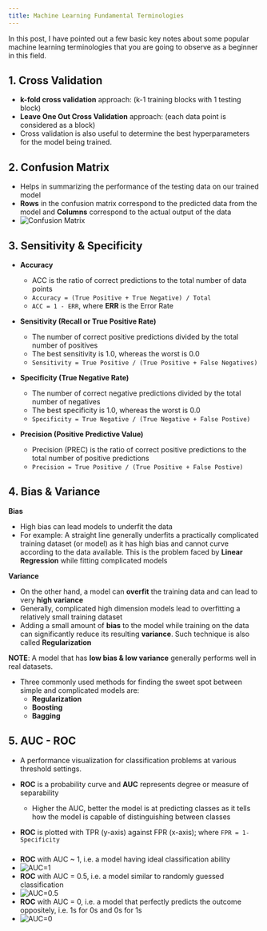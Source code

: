 ```yaml
---
title: Machine Learning Fundamental Terminologies
---
```


In this post, I have pointed out a few basic key notes about some popular
machine learning terminologies that you are going to observe as a beginner
in this field.

## 1. Cross Validation
- **k-fold cross validation** approach: (k-1 training blocks with 1 testing block)
- **Leave One Out Cross Validation** approach: (each data point is considered as a block)
- Cross validation is also useful to determine the best hyperparameters for the model being trained.

## 2. Confusion Matrix
- Helps in summarizing the performance of the testing data on our trained model
- **Rows** in the confusion matrix correspond to the predicted data from the model and **Columns** correspond to the actual output of the data
- ![Confusion Matrix](https://raw.githubusercontent.com/asheeshcric/learning-ml-crashcourse/master/Machine%20Learning%20-%20StatQuest/images/confusion-matrix.png?token=ATcLOps5SjzuYDAzsp4aaSB8EWaQ4FEuks5cd8cqwA==)


## 3. Sensitivity & Specificity
- **Accuracy**
	- ACC is the ratio of correct predictions to the total number of data points
	- `Accuracy = (True Positive + True Negative) / Total`
	- `ACC = 1 - ERR`, where **ERR** is the Error Rate

- **Sensitivity (Recall or True Positive Rate)**
	- The number of correct positive predictions divided by the total number of positives
	- The best sensitivity is 1.0, whereas the worst is 0.0
	- `Sensitivity = True Positive / (True Positive + False Negatives)` 

- **Specificity (True Negative Rate)**
	- The number of correct negative predictions divided by the total number of negatives
	- The best specificity is 1.0, whereas the worst is 0.0
	- `Specificity = True Negative / (True Negative + False Postive)`

- **Precision (Positive Predictive Value)**
	- Precision (PREC) is the ratio of correct positive predictions to the total number of positive predictions
	- `Precision = True Positive / (True Positive + False Postive)`



## 4. Bias & Variance
**Bias**
- High bias can lead models to underfit the data
- For example: A straight line generally underfits a practically complicated training dataset (or model) as it has high bias and cannot curve according to the data available. This is the problem faced by **Linear Regression** while fitting complicated models

**Variance**
- On the other hand, a model can **overfit** the training data and can lead to very **high variance**
- Generally, complicated high dimension models lead to overfitting a relatively small training dataset
- Adding a small amount of **bias** to the model while training on the data can significantly reduce its resulting **variance**. Such technique is also called **Regularization**

**NOTE**: A model that has **low bias & low variance** generally performs well in real datasets.

- Three commonly used methods for finding the sweet spot between simple and complicated models are:
	- **Regularization**
	- **Boosting**
	- **Bagging**
	

## 5. AUC - ROC

- A performance visualization for classification problems at various threshold settings.
- **ROC** is a probability curve and **AUC** represents degree or measure of separability
	- Higher the AUC, better the model is at predicting classes as it tells how the model is capable of distinguishing between classes

- **ROC** is plotted with TPR (y-axis) against FPR (x-axis); where `FPR = 1- Specificity` 
###  
- **ROC** with AUC ~ 1, i.e. a model having ideal classification ability
- ![AUC=1](https://i.ibb.co/7WBPC1V/roc-1.png)
- **ROC** with AUC = 0.5, i.e. a model similar to randomly guessed classification
- ![AUC=0.5](https://i.ibb.co/x872KDk/roc-2.png)
- **ROC** with AUC = 0, i.e. a model that perfectly predicts the outcome oppositely, i.e. 1s for 0s and 0s for 1s
- ![AUC=0](https://i.ibb.co/Gs36NZT/roc-3.png)
